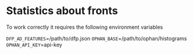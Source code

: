 # Statistics about fronts

To work correctly it requires the following environment variables

`DFP_AD_FEATURES`=/path/to/dfp.json
`OPHAN_BASE`=/path/to/ophan/histograms
`OPHAN_API_KEY`=api-key
